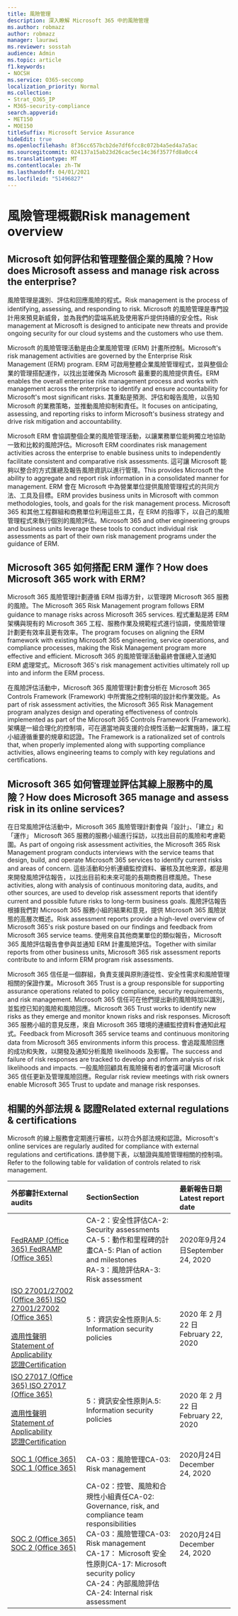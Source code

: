 ```yaml
---
title: 風險管理
description: 深入瞭解 Microsoft 365 中的風險管理
ms.author: robmazz
author: robmazz
manager: laurawi
ms.reviewer: sosstah
audience: Admin
ms.topic: article
f1.keywords:
- NOCSH
ms.service: O365-seccomp
localization_priority: Normal
ms.collection:
- Strat_O365_IP
- M365-security-compliance
search.appverid:
- MET150
- MOE150
titleSuffix: Microsoft Service Assurance
hideEdit: true
ms.openlocfilehash: 8f36cc657bcb2de7df6fcc8c072b4a5ed4a7a5ac
ms.sourcegitcommit: 024137a15ab23d26cac5ec14c36f3577fd8a0cc4
ms.translationtype: MT
ms.contentlocale: zh-TW
ms.lasthandoff: 04/01/2021
ms.locfileid: "51496827"
---
```

# <a name="risk-management-overview"></a><span data-ttu-id="062ef-103">風險管理概觀</span><span class="sxs-lookup"><span data-stu-id="062ef-103">Risk management overview</span></span>

## <a name="how-does-microsoft-assess-and-manage-risk-across-the-enterprise"></a><span data-ttu-id="062ef-104">Microsoft 如何評估和管理整個企業的風險？</span><span class="sxs-lookup"><span data-stu-id="062ef-104">How does Microsoft assess and manage risk across the enterprise?</span></span>

<span data-ttu-id="062ef-105">風險管理是識別、評估和回應風險的程式。</span><span class="sxs-lookup"><span data-stu-id="062ef-105">Risk management is the process of identifying, assessing, and responding to risk.</span></span> <span data-ttu-id="062ef-106">Microsoft 的風險管理是專門設計用來預見新威脅，並為我們的雲端系統及使用客戶提供持續的安全性。</span><span class="sxs-lookup"><span data-stu-id="062ef-106">Risk management at Microsoft is designed to anticipate new threats and provide ongoing security for our cloud systems and the customers who use them.</span></span>

<span data-ttu-id="062ef-107">Microsoft 的風險管理活動是由企業風險管理 (ERM) 計畫所控制。</span><span class="sxs-lookup"><span data-stu-id="062ef-107">Microsoft's risk management activities are governed by the Enterprise Risk Management (ERM) program.</span></span> <span data-ttu-id="062ef-108">ERM 可啟用整體企業風險管理程式，並與整個企業的管理搭配運作，以找出並確保為 Microsoft 最重要的風險提供責任。</span><span class="sxs-lookup"><span data-stu-id="062ef-108">ERM enables the overall enterprise risk management process and works with management across the enterprise to identify and ensure accountability for Microsoft's most significant risks.</span></span> <span data-ttu-id="062ef-109">其重點是預測、評估和報告風險，以告知 Microsoft 的業務策略，並推動風險抑制和責任。</span><span class="sxs-lookup"><span data-stu-id="062ef-109">It focuses on anticipating, assessing, and reporting risks to inform Microsoft's business strategy and drive risk mitigation and accountability.</span></span>

<span data-ttu-id="062ef-110">Microsoft ERM 會協調整個企業的風險管理活動，以讓業務單位能夠獨立地協助一致和比較的風險評估。</span><span class="sxs-lookup"><span data-stu-id="062ef-110">Microsoft ERM coordinates risk management activities across the enterprise to enable business units to independently facilitate consistent and comparative risk assessments.</span></span> <span data-ttu-id="062ef-111">這可讓 Microsoft 能夠以整合的方式匯總及報告風險資訊以進行管理。</span><span class="sxs-lookup"><span data-stu-id="062ef-111">This provides Microsoft the ability to aggregate and report risk information in a consolidated manner for management.</span></span> <span data-ttu-id="062ef-112">ERM 會在 Microsoft 中為營業單位提供風險管理程式的共同方法、工具及目標。</span><span class="sxs-lookup"><span data-stu-id="062ef-112">ERM provides business units in Microsoft with common methodologies, tools, and goals for the risk management process.</span></span> <span data-ttu-id="062ef-113">Microsoft 365 和其他工程群組和商務單位利用這些工具，在 ERM 的指導下，以自己的風險管理程式來執行個別的風險評估。</span><span class="sxs-lookup"><span data-stu-id="062ef-113">Microsoft 365 and other engineering groups and business units leverage these tools to conduct individual risk assessments as part of their own risk management programs under the guidance of ERM.</span></span>

## <a name="how-does-microsoft-365-work-with-erm"></a><span data-ttu-id="062ef-114">Microsoft 365 如何搭配 ERM 運作？</span><span class="sxs-lookup"><span data-stu-id="062ef-114">How does Microsoft 365 work with ERM?</span></span>

<span data-ttu-id="062ef-115">Microsoft 365 風險管理計劃遵循 ERM 指導方針，以管理跨 Microsoft 365 服務的風險。</span><span class="sxs-lookup"><span data-stu-id="062ef-115">The Microsoft 365 Risk Management program follows ERM guidance to manage risks across Microsoft 365 services.</span></span> <span data-ttu-id="062ef-116">程式重點是將 ERM 架構與現有的 Microsoft 365 工程、服務作業及規範程式進行協調，使風險管理計劃更有效率且更有效率。</span><span class="sxs-lookup"><span data-stu-id="062ef-116">The program focuses on aligning the ERM framework with existing Microsoft 365 engineering, service operations, and compliance processes, making the Risk Management program more effective and efficient.</span></span> <span data-ttu-id="062ef-117">Microsoft 365 的風險管理活動最終會匯總入並通知 ERM 處理常式。</span><span class="sxs-lookup"><span data-stu-id="062ef-117">Microsoft 365's risk management activities ultimately roll up into and inform the ERM process.</span></span>

<span data-ttu-id="062ef-118">在風險評估活動中，Microsoft 365 風險管理計劃會分析在 Microsoft 365 Controls Framework (Framework) 中所實施之控制項的設計和作業效能。</span><span class="sxs-lookup"><span data-stu-id="062ef-118">As part of risk assessment activities, the Microsoft 365 Risk Management program analyzes design and operating effectiveness of controls implemented as part of the Microsoft 365 Controls Framework (Framework).</span></span> <span data-ttu-id="062ef-119">架構是一組合理化的控制項，可在適當地與支援的合規性活動一起實施時，讓工程小組遵循重要的規章和認證。</span><span class="sxs-lookup"><span data-stu-id="062ef-119">The Framework is a rationalized set of controls that, when properly implemented along with supporting compliance activities, allows engineering teams to comply with key regulations and certifications.</span></span>

## <a name="how-does-microsoft-365-manage-and-assess-risk-in-its-online-services"></a><span data-ttu-id="062ef-120">Microsoft 365 如何管理並評估其線上服務中的風險？</span><span class="sxs-lookup"><span data-stu-id="062ef-120">How does Microsoft 365 manage and assess risk in its online services?</span></span>

<span data-ttu-id="062ef-121">在日常風險評估活動中，Microsoft 365 風險管理計劃會與「設計」、「建立」和「運作」 Microsoft 365 服務的服務小組進行採訪，以找出目前的風險和考慮範圍。</span><span class="sxs-lookup"><span data-stu-id="062ef-121">As part of ongoing risk assessment activities, the Microsoft 365 Risk Management program conducts interviews with the service teams that design, build, and operate Microsoft 365 services to identify current risks and areas of concern.</span></span> <span data-ttu-id="062ef-122">這些活動和分析連續監控資料、審核及其他來源，都是用來開發風險評估報告，以找出目前和未來可能的長期商務目標風險。</span><span class="sxs-lookup"><span data-stu-id="062ef-122">These activities, along with analysis of continuous monitoring data, audits, and other sources, are used to develop risk assessment reports that identify current and possible future risks to long-term business goals.</span></span> <span data-ttu-id="062ef-123">風險評估報告根據我們對 Microsoft 365 服務小組的結果和意見，提供 Microsoft 365 風險狀態的高層次概述。</span><span class="sxs-lookup"><span data-stu-id="062ef-123">Risk assessment reports provide a high-level overview of Microsoft 365's risk posture based on our findings and feedback from Microsoft 365 service teams.</span></span> <span data-ttu-id="062ef-124">使用來自其他商業單位的類似報告，Microsoft 365 風險評估報告會參與並通知 ERM 計畫風險評估。</span><span class="sxs-lookup"><span data-stu-id="062ef-124">Together with similar reports from other business units, Microsoft 365 risk assessment reports contribute to and inform ERM program risk assessments.</span></span>

<span data-ttu-id="062ef-125">Microsoft 365 信任是一個群組，負責支援與原則遵從性、安全性需求和風險管理相關的保證作業。</span><span class="sxs-lookup"><span data-stu-id="062ef-125">Microsoft 365 Trust is a group responsible for supporting assurance operations related to policy compliance, security requirements, and risk management.</span></span> <span data-ttu-id="062ef-126">Microsoft 365 信任可在他們提出新的風險時加以識別，並監控已知的風險和風險回應。</span><span class="sxs-lookup"><span data-stu-id="062ef-126">Microsoft 365 Trust works to identify new risks as they emerge and monitor known risks and risk responses.</span></span> <span data-ttu-id="062ef-127">Microsoft 365 服務小組的意見反應，來自 Microsoft 365 環境的連續監控資料會通知此程式。</span><span class="sxs-lookup"><span data-stu-id="062ef-127">Feedback from Microsoft 365 service teams and continuous monitoring data from Microsoft 365 environments inform this process.</span></span> <span data-ttu-id="062ef-128">會追蹤風險回應的成功和失敗，以開發及通知分析風險 likelihoods 及影響。</span><span class="sxs-lookup"><span data-stu-id="062ef-128">The success and failure of risk responses are tracked to develop and inform analysis of risk likelihoods and impacts.</span></span> <span data-ttu-id="062ef-129">一般風險回顧具有風險擁有者的會議可讓 Microsoft 365 信任更新及管理風險回應。</span><span class="sxs-lookup"><span data-stu-id="062ef-129">Regular risk review meetings with risk owners enable Microsoft 365 Trust to update and manage risk responses.</span></span>

## <a name="related-external-regulations--certifications"></a><span data-ttu-id="062ef-130">相關的外部法規 & 認證</span><span class="sxs-lookup"><span data-stu-id="062ef-130">Related external regulations & certifications</span></span>

<span data-ttu-id="062ef-131">Microsoft 的線上服務會定期進行審核，以符合外部法規和認證。</span><span class="sxs-lookup"><span data-stu-id="062ef-131">Microsoft's online services are regularly audited for compliance with external regulations and certifications.</span></span> <span data-ttu-id="062ef-132">請參閱下表，以驗證與風險管理相關的控制項。</span><span class="sxs-lookup"><span data-stu-id="062ef-132">Refer to the following table for validation of controls related to risk management.</span></span>

| <span data-ttu-id="062ef-133">**外部審計**</span><span class="sxs-lookup"><span data-stu-id="062ef-133">**External audits**</span></span> | <span data-ttu-id="062ef-134">**Section**</span><span class="sxs-lookup"><span data-stu-id="062ef-134">**Section**</span></span> | <span data-ttu-id="062ef-135">**最新報告日期**</span><span class="sxs-lookup"><span data-stu-id="062ef-135">**Latest report date**</span></span> |
|:--------------------|:------------|:-----------------------|
| [<span data-ttu-id="062ef-136">FedRAMP (Office 365) </span><span class="sxs-lookup"><span data-stu-id="062ef-136">FedRAMP (Office 365)</span></span>](https://compliance.microsoft.com/compliancemanager) | <span data-ttu-id="062ef-137">CA-2：安全性評估</span><span class="sxs-lookup"><span data-stu-id="062ef-137">CA-2: Security assessments</span></span> <br> <span data-ttu-id="062ef-138">CA-5：動作和里程碑的計畫</span><span class="sxs-lookup"><span data-stu-id="062ef-138">CA-5: Plan of action and milestones</span></span> <br> <span data-ttu-id="062ef-139">RA-3：風險評估</span><span class="sxs-lookup"><span data-stu-id="062ef-139">RA-3: Risk assessment</span></span> | <span data-ttu-id="062ef-140">2020年9月24日</span><span class="sxs-lookup"><span data-stu-id="062ef-140">September 24, 2020</span></span> |
| [<span data-ttu-id="062ef-141">ISO 27001/27002 (Office 365) </span><span class="sxs-lookup"><span data-stu-id="062ef-141">ISO 27001/27002 (Office 365)</span></span>](https://servicetrust.microsoft.com/ViewPage/MSComplianceGuideV3?command=Download&downloadType=Document&downloadId=d7864d4f-e053-4cc4-a964-fa526d07c3be&tab=7027ead0-3d6b-11e9-b9e1-290b1eb4cdeb&docTab=7027ead0-3d6b-11e9-b9e1-290b1eb4cdeb_ISO_Reports) <br><br> [<span data-ttu-id="062ef-142">適用性聲明</span><span class="sxs-lookup"><span data-stu-id="062ef-142">Statement of Applicability</span></span>](https://servicetrust.microsoft.com/ViewPage/MSComplianceGuide?command=Download&downloadType=Document&downloadId=8ee1e46b-2ada-4e7b-bb7d-4c55a8cb6fcd&docTab=4ce99610-c9c0-11e7-8c2c-f908a777fa4d_ISO_Reports) <br> [<span data-ttu-id="062ef-143">認證</span><span class="sxs-lookup"><span data-stu-id="062ef-143">Certification</span></span>](https://servicetrust.microsoft.com/ViewPage/MSComplianceGuideV3?command=Download&downloadType=Document&downloadId=1e84a14a-2468-45ac-9412-5e53250d57ec&tab=7027ead0-3d6b-11e9-b9e1-290b1eb4cdeb&docTab=7027ead0-3d6b-11e9-b9e1-290b1eb4cdeb_ISO_Reports) | <span data-ttu-id="062ef-144">5：資訊安全性原則</span><span class="sxs-lookup"><span data-stu-id="062ef-144">A.5: Information security policies</span></span> | <span data-ttu-id="062ef-145">2020 年 2 月 22 日</span><span class="sxs-lookup"><span data-stu-id="062ef-145">February 22, 2020</span></span> |
| [<span data-ttu-id="062ef-146">ISO 27017 (Office 365) </span><span class="sxs-lookup"><span data-stu-id="062ef-146">ISO 27017 (Office 365)</span></span>](https://servicetrust.microsoft.com/ViewPage/MSComplianceGuideV3?command=Download&downloadType=Document&downloadId=d7864d4f-e053-4cc4-a964-fa526d07c3be&tab=7027ead0-3d6b-11e9-b9e1-290b1eb4cdeb&docTab=7027ead0-3d6b-11e9-b9e1-290b1eb4cdeb_ISO_Reports) <br><br> [<span data-ttu-id="062ef-147">適用性聲明</span><span class="sxs-lookup"><span data-stu-id="062ef-147">Statement of Applicability</span></span>](https://servicetrust.microsoft.com/ViewPage/MSComplianceGuide?command=Download&downloadType=Document&downloadId=8ee1e46b-2ada-4e7b-bb7d-4c55a8cb6fcd&docTab=4ce99610-c9c0-11e7-8c2c-f908a777fa4d_ISO_Reports) <br> [<span data-ttu-id="062ef-148">認證</span><span class="sxs-lookup"><span data-stu-id="062ef-148">Certification</span></span>](https://servicetrust.microsoft.com/ViewPage/MSComplianceGuideV3?command=Download&downloadType=Document&downloadId=70de0999-5451-43a3-9ef4-761e8fbfb1a3&tab=7027ead0-3d6b-11e9-b9e1-290b1eb4cdeb&docTab=7027ead0-3d6b-11e9-b9e1-290b1eb4cdeb_ISO_Reports) | <span data-ttu-id="062ef-149">5：資訊安全性原則</span><span class="sxs-lookup"><span data-stu-id="062ef-149">A.5: Information security policies</span></span> | <span data-ttu-id="062ef-150">2020 年 2 月 22 日</span><span class="sxs-lookup"><span data-stu-id="062ef-150">February 22, 2020</span></span> |
| [<span data-ttu-id="062ef-151">SOC 1 (Office 365) </span><span class="sxs-lookup"><span data-stu-id="062ef-151">SOC 1 (Office 365)</span></span>](https://servicetrust.microsoft.com/ViewPage/MSComplianceGuideV3?command=Download&downloadType=Document&downloadId=90df3f9c-3aaf-4dbf-99d0-ca9f2991721b&tab=7027ead0-3d6b-11e9-b9e1-290b1eb4cdeb&docTab=7027ead0-3d6b-11e9-b9e1-290b1eb4cdeb_SOC_%2F_SSAE_16_Reports) | <span data-ttu-id="062ef-152">CA-03：風險管理</span><span class="sxs-lookup"><span data-stu-id="062ef-152">CA-03: Risk management</span></span> | <span data-ttu-id="062ef-153">2020月24日</span><span class="sxs-lookup"><span data-stu-id="062ef-153">December 24, 2020</span></span> |
| [<span data-ttu-id="062ef-154">SOC 2 (Office 365) </span><span class="sxs-lookup"><span data-stu-id="062ef-154">SOC 2 (Office 365)</span></span>](https://servicetrust.microsoft.com/ViewPage/MSComplianceGuideV3?command=Download&downloadType=Document&downloadId=a73c1738-7892-42b7-acd3-87b6371c53f6&tab=7027ead0-3d6b-11e9-b9e1-290b1eb4cdeb&docTab=7027ead0-3d6b-11e9-b9e1-290b1eb4cdeb_SOC_%2F_SSAE_16_Reports) | <span data-ttu-id="062ef-155">CA-02：控管、風險和合規性小組責任</span><span class="sxs-lookup"><span data-stu-id="062ef-155">CA-02: Governance, risk, and compliance team responsibilities</span></span> <br> <span data-ttu-id="062ef-156">CA-03：風險管理</span><span class="sxs-lookup"><span data-stu-id="062ef-156">CA-03: Risk management</span></span> <br> <span data-ttu-id="062ef-157">CA-17： Microsoft 安全性原則</span><span class="sxs-lookup"><span data-stu-id="062ef-157">CA-17: Microsoft security policy</span></span> <br> <span data-ttu-id="062ef-158">CA-24：內部風險評估</span><span class="sxs-lookup"><span data-stu-id="062ef-158">CA-24: Internal risk assessment</span></span> | <span data-ttu-id="062ef-159">2020月24日</span><span class="sxs-lookup"><span data-stu-id="062ef-159">December 24, 2020</span></span> |
